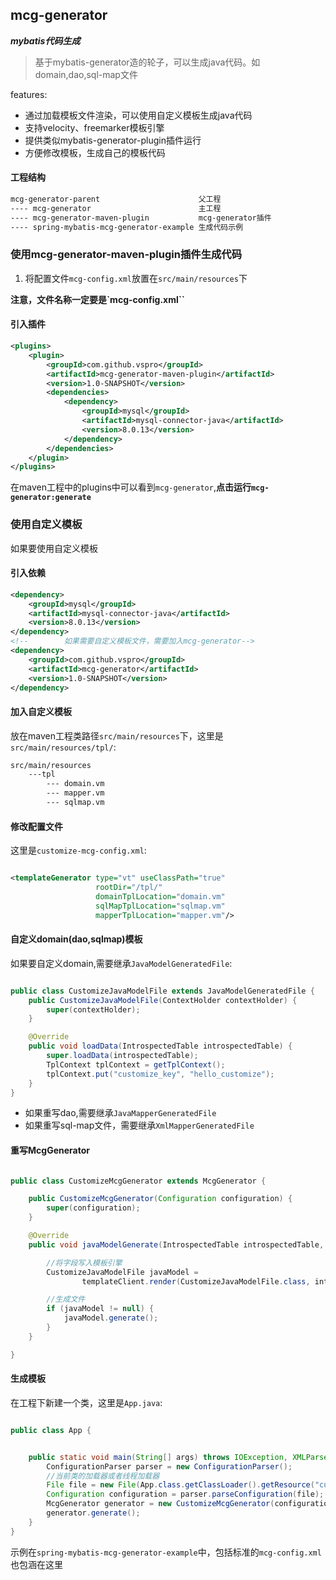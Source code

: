 
## mcg-generator 

***mybatis代码生成***

> 基于mybatis-generator造的轮子，可以生成java代码。如domain,dao,sql-map文件

features:
+ 通过加载模板文件渲染，可以使用自定义模板生成java代码
+ 支持velocity、freemarker模板引擎
+ 提供类似mybatis-generator-plugin插件运行
+ 方便修改模板，生成自己的模板代码

#### 工程结构

```bash
mcg-generator-parent                      父工程
---- mcg-generator                        主工程
---- mcg-generator-maven-plugin           mcg-generator插件
---- spring-mybatis-mcg-generator-example 生成代码示例
```


### 使用mcg-generator-maven-plugin插件生成代码

1. 将配置文件`mcg-config.xml`放置在`src/main/resources`下

**注意，文件名称一定要是`mcg-config.xml``**

#### 引入插件

```xml
<plugins>
    <plugin>
        <groupId>com.github.vspro</groupId>
        <artifactId>mcg-generator-maven-plugin</artifactId>
        <version>1.0-SNAPSHOT</version>
        <dependencies>
            <dependency>
                <groupId>mysql</groupId>
                <artifactId>mysql-connector-java</artifactId>
                <version>8.0.13</version>
            </dependency>
        </dependencies>
    </plugin>
</plugins>
```

在maven工程中的plugins中可以看到`mcg-generator`,**点击运行`mcg-generator:generate`**


### 使用自定义模板

如果要使用自定义模板

#### 引入依赖

```xml
<dependency>
    <groupId>mysql</groupId>
    <artifactId>mysql-connector-java</artifactId>
    <version>8.0.13</version>
</dependency>
<!--        如果需要自定义模板文件，需要加入mcg-generator-->
<dependency>
    <groupId>com.github.vspro</groupId>
    <artifactId>mcg-generator</artifactId>
    <version>1.0-SNAPSHOT</version>
</dependency>
```

#### 加入自定义模板

放在maven工程类路径`src/main/resources`下，这里是`src/main/resources/tpl/`:

```bash
src/main/resources
    ---tpl
        --- domain.vm
        --- mapper.vm
        --- sqlmap.vm
```

#### 修改配置文件

这里是`customize-mcg-config.xml`:  

```xml

<templateGenerator type="vt" useClassPath="true"
                   rootDir="/tpl/"
                   domainTplLocation="domain.vm"
                   sqlMapTplLocation="sqlmap.vm"
                   mapperTplLocation="mapper.vm"/>
```

#### 自定义domain(dao,sqlmap)模板

如果要自定义domain,需要继承`JavaModelGeneratedFile`:  

```java

public class CustomizeJavaModelFile extends JavaModelGeneratedFile {
    public CustomizeJavaModelFile(ContextHolder contextHolder) {
        super(contextHolder);
    }

    @Override
    public void loadData(IntrospectedTable introspectedTable) {
        super.loadData(introspectedTable);
        TplContext tplContext = getTplContext();
        tplContext.put("customize_key", "hello_customize");
    }
}
```


+ 如果重写dao,需要继承`JavaMapperGeneratedFile`
+ 如果重写sql-map文件，需要继承`XmlMapperGeneratedFile`

#### 重写McgGenerator

```java

public class CustomizeMcgGenerator extends McgGenerator {

    public CustomizeMcgGenerator(Configuration configuration) {
        super(configuration);
    }

    @Override
    public void javaModelGenerate(IntrospectedTable introspectedTable, TemplateClient templateClient) throws IOException {

        //将字段写入模板引擎
        CustomizeJavaModelFile javaModel =
                templateClient.render(CustomizeJavaModelFile.class, introspectedTable);

        //生成文件
        if (javaModel != null) {
            javaModel.generate();
        }
    }

}
```


#### 生成模板

在工程下新建一个类，这里是`App.java`:  

```java

public class App {


    public static void main(String[] args) throws IOException, XMLParseException {
        ConfigurationParser parser = new ConfigurationParser();
        //当前类的加载器或者线程加载器
        File file = new File(App.class.getClassLoader().getResource("customize-mcg-config.xml").getPath());
        Configuration configuration = parser.parseConfiguration(file);
        McgGenerator generator = new CustomizeMcgGenerator(configuration);
        generator.generate();
    }
}
```


示例在`spring-mybatis-mcg-generator-example`中，包括标准的`mcg-config.xml`也包涵在这里
